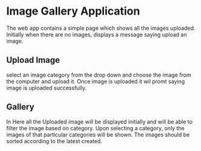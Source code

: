 # Image Gallery Application
The web app contains a simple page which shows all the images uploaded. Initially when there are no images, displays a message saying upload an image.

## Upload Image
select an image category from the drop down and choose the image from the computer and upload it. Once image is uploaded it wil promt saying image is uploaded successfully.

## Gallery
In Here all the Uploaded image will be displayed initially and will be able to filter the image based on category. Upon selecting a category, only the images of that particular categories will be shown.
The images should be sorted according to the latest created.
